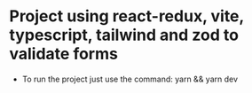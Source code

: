 # Project using react-redux, vite, typescript, tailwind and zod to validate forms

####
 - To run the project just use the command: yarn && yarn dev